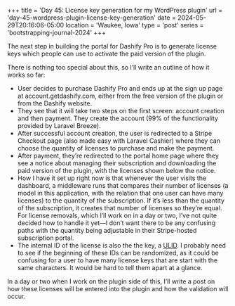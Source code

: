 +++
title = 'Day 45: License key generation for my WordPress plugin'
url = 'day-45-wordpress-plugin-license-key-generation'
date = 2024-05-29T20:16:06-05:00
location = 'Waukee, Iowa'
type = 'post'
series = 'bootstrapping-journal-2024'
+++

The next step in building the portal for Dashify Pro is to generate license keys which people can use to activate the paid version of the plugin.

There is nothing too special about this, so I’ll write an outline of how it works so far:

- User decides to purchase Dashify Pro and ends up at the sign up page at account.getdashify.com, either from the free version of the plugin or from the Dashify website.
- They see that it will take two steps on the first screen: account creation and then payment. They create the account (99% of the functionality provided by Laravel Breeze).
- After successful account creation, the user is redirected to a Stripe Checkout page (also made easy with Laravel Cashier) where they can choose the quantity of licenses to purchase and make the payment.
- After payment, they’re redirected to the portal home page where they see a notice about managing their subscription and downloading the paid version of the plugin, with the licenses shown below the notice.
- How I have it set up right now is that whenever the user visits the dashboard, a middleware runs that compares their number of licenses (a model in this application, with the relation that one user can have many licenses) to the quantity of the subscription. If it’s less than the quantity of the subscription, it creates that number of licenses so they’re equal. For license removals, which I’ll work on in a day or two, I’ve not quite decided how to handle it yet—I don’t want there to be any confusing paths with the quantity being adjustable in their Stripe-hosted subscription portal.
- The internal ID of the license is also the the key, a [ULID](https://github.com/ulid/spec). I probably need to see if the beginning of these IDs can be randomized, as it could be confusing for a user to have many license keys that are start with the same characters. It would be hard to tell them apart at a glance.

In a day or two when I work on the plugin side of this, I’ll write a post on how these licenses will be entered into the plugin and how the validation will occur.
